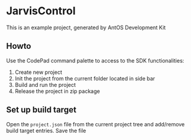 # JarvisControl
This is an example project, generated by AntOS Development Kit

## Howto
Use the CodePad command palette to access to the SDK functionalities:

1. Create new project
2. Init the project from the current folder located in side bar
3. Build and run the project
4. Release the project in zip package

## Set up build target

Open the `project.json` file from the current project tree and add/remove
build target entries. Save the file


